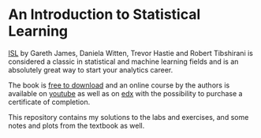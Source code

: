 # An Introduction to Statistical Learning

[ISL](https://www.statlearning.com) by Gareth James, Daniela Witten, Trevor Hastie and Robert Tibshirani is considered a classic in statistical and machine learning fields and is an absolutely great way to start your analytics career.  

The book is [free to download](https://web.stanford.edu/~hastie/ISLR2/ISLRv2_website.pdf) and an online course by the authors is available on [youtube](https://www.dataschool.io/15-hours-of-expert-machine-learning-videos/) as well as on [edx](https://www.edx.org/course/statistical-learning) with the possibility to purchase a certificate of completion.

This repository contains my solutions to the labs and exercises, and some notes and plots from the textbook as well.